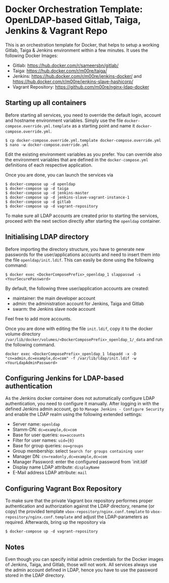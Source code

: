 # Docker Orchestration Template: OpenLDAP-based Gitlab, Taiga, Jenkins & Vagrant Repo

This is an orchestration template for Docker, that helps to setup a working Gitlab, Taiga & Jenkins environment
within a few minutes. It uses the following Docker Images:

 - Gitlab: https://hub.docker.com/r/sameersbn/gitlab/
 - Taiga: https://hub.docker.com/r/m00re/taiga/
 - Jenkins: https://hub.docker.com/r/m00re/jenkins-docker/ and https://hub.docker.com/r/m00re/jenkins-slave-hashicorp/
 - Vagrant Repository: https://github.com/m00re/nginx-ldap-docker

## Starting up all containers

Before starting all services, you need to override the default login, account and hostname environment variables. Simply
use the file `docker-compose.override.yml.template` as a starting point and name it `docker-compose.override.yml`.

```
$ cp docker-compose.override.yml.template docker-compose.override.yml
$ nano -w docker-compose.override.yml
```

Edit the existing environment variables as you prefer. You can override also the environment variables that are defined
in the `docker-compose.yml` definitions of each respective application.

Once you are done, you can launch the services via

```
$ docker-compose up -d openldap
$ docker-compose up -d taiga
$ docker-compose up -d jenkins-master
$ docker-compose up -d jenkins-slave-vagrant-instance-1
$ docker-compose up -d gitlab
$ docker-compose up -d vagrant-repository
```

To make sure all LDAP accounts are created prior to starting the services, proceed with the next section directly after
starting the `openldap` container.

## Initialising LDAP directory

Before importing the directory structure, you have to generate new passwords for the user/applications accounts and 
need to insert them into the file `openldap/init.ldif`. This can easily be done using the following command:

```
$ docker exec <DockerComposePrefix>_openldap_1 slappasswd -s <YourSecurePassword>
```

By default, the following three user/application accounts are created:

 - maintainer: the main developer account
 - admin: the administration account for Jenkins, Taiga and Gitlab
 - swarm: the Jenkins slave node account

Feel free to add more accounts. 

Once you are done with editing the file `init.ldif`, copy it to the docker volume directory 
`/var/lib/docker/volumes/<DockerComposePrefix>_openldap_1/_data` and run the following command.

```
docker exec <DockerComposePrefix>_openldap_1 ldapadd -x -D "cn=admin,dc=example,dc=com" -f /var/lib/ldap/init.ldif -w <YourLdapAdminPassword>
```

## Configuring Jenkins for LDAP-based authentication

As the Jenkins docker container does not automatically configure LDAP authentication, you need to configure it manually.
After logging in with the defined Jenkins admin account, go to `Manage Jenkins - Configure Security` and enable the LDAP
 realm using the following extended settings:
 
 - Server name: `openldap`
 - Stamm-DN: `dc=example,dc=com`
 - Base for user queries: `ou=accounts`
 - Filter for user names: `uid={0}`
 - Base for group queries: `ou=groups`
 - Group membership: select `Search for groups containing user`
 - Manager DN: `cn=readonly,dc=example,dc=com`
 - Manager Password: enter the configured password from `init.ldif
 - Display name LDAP attribute: `displayName`
 - E-Mail address LDAP attribute: `mail`

## Configuring Vagrant Box Repository

To make sure that the private Vagrant box repository performes proper authentication and authorization against the LDAP
directory, rename (or copy) the provided template ```vbox-repository/nginx.conf.template``` to 
```vbox-repository/nginx.conf.template``` and adjust the LDAP-parameters as required. Afterwards, bring up the repository
via

```
$ docker-compose up -d vagrant-repository
```

## Notes

Even though you can specify initial admin credentials for the Docker images of Jenkins, Taiga, and Gitlab, those will not
work. All services always use the admin account defined in LDAP, hence you have to use the password stored in the LDAP
directory.